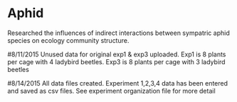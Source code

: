# Aphid
Researched the influences of indirect interactions between sympatric aphid species on ecology community structure.

#8/11/2015
Unused data for original exp1 & exp3 uploaded. Exp1 is 8 plants per cage with 4 ladybird beetles. Exp3 is 8 plants per cage with 3 ladybird beetles

#8/14/2015
All data files created. Experiment 1,2,3,4 data has been entered and saved as csv files. See experiment organization file for more detail
